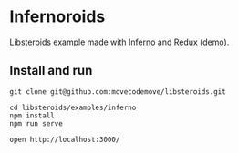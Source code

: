 # Infernoroids

Libsteroids example made with [Inferno](https://github.com/infernojs/inferno) and [Redux](https://github.com/reactjs/redux) ([demo](https://movecodemove.github.io/libsteroids/infernoroids)).

## Install and run

```
git clone git@github.com:movecodemove/libsteroids.git

cd libsteroids/examples/inferno
npm install
npm run serve

open http://localhost:3000/

```
